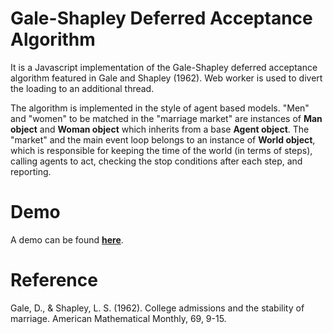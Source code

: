 # Gale-Shapley Deferred Acceptance Algorithm
It is a Javascript implementation of the Gale-Shapley deferred acceptance algorithm featured in Gale and Shapley (1962). Web worker is used to divert the loading to an additional thread. 

The algorithm is implemented in the style of agent based models. "Men" and "women" to be matched in the "marriage market" are instances of **Man object** and **Woman object** which inherits from a base **Agent object**. The "market" and the main event loop belongs to an instance of **World object**, which is responsible for keeping the time of the world (in terms of steps), calling agents to act, checking the stop conditions after each step, and reporting. 

# Demo
A demo can be found [**here**](https://unknown-consortium.github.io/Gale-Shapley_Deferred_Acceptance_Algorithm/). 

# Reference
Gale, D., & Shapley, L. S. (1962). College admissions and the stability of marriage. American Mathematical Monthly, 69, 9-15.
